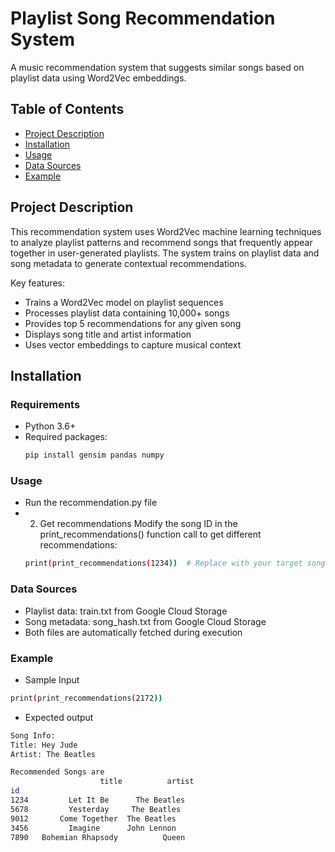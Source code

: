 # Playlist Song Recommendation System

A music recommendation system that suggests similar songs based on playlist data using Word2Vec embeddings.

## Table of Contents
- [Project Description](#project-description)
- [Installation](#installation)
- [Usage](#usage)
- [Data Sources](#data-sources)
- [Example](#example)

## Project Description
This recommendation system uses Word2Vec machine learning techniques to analyze playlist patterns and recommend songs that frequently appear together in user-generated playlists. The system trains on playlist data and song metadata to generate contextual recommendations.

Key features:
- Trains a Word2Vec model on playlist sequences
- Processes playlist data containing 10,000+ songs
- Provides top 5 recommendations for any given song
- Displays song title and artist information
- Uses vector embeddings to capture musical context

## Installation

### Requirements
- Python 3.6+
- Required packages:
  ```bash
  pip install gensim pandas numpy
  ```
### Usage
- Run the recommendation.py file
- 2. Get recommendations
  Modify the song ID in the print_recommendations() function call to get different recommendations:
  ``` bash
  print(print_recommendations(1234))  # Replace with your target song ID
  ```
### Data Sources
- Playlist data: train.txt from Google Cloud Storage
- Song metadata: song_hash.txt from Google Cloud Storage
- Both files are automatically fetched during execution

### Example
- Sample Input
``` bash
print(print_recommendations(2172))
```
- Expected output
``` bash
Song Info: 
Title: Hey Jude
Artist: The Beatles

Recommended Songs are 
                    title          artist
id                                       
1234         Let It Be      The Beatles
5678         Yesterday     The Beatles
9012       Come Together  The Beatles
3456         Imagine      John Lennon
7890   Bohemian Rhapsody          Queen
```

  
